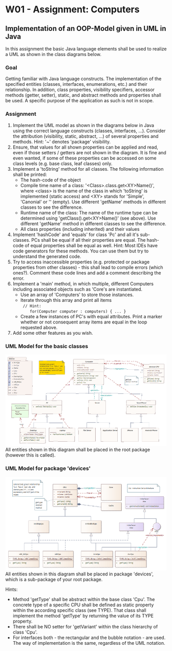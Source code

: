 W01 - Assignment: Computers
===========================
Implementation of an OOP-Model given in UML in Java
---------------------------------------------------

In this assignment the basic Java language elements shall be used to realize a UML as shown in the class diagrams below.

### Goal
Getting familiar with Java language constructs.
The implementation of the specified entities (classes, interfaces, enumerations, etc.) and their relationship.
In addition, class properties, visibility specifiers, accessor methods (getter, setter), static, and abstract methods and properties shall be used.
A specific purpose of the application as such is not in scope.

### Assignment
1. Implement the UML model as shown in the diagrams below in Java using the correct language constructs (classes, interfaces, ...).
Consider the attribution (visibility, static, abstract, ...) of several properties and methods.
Hint: '~' denotes 'package' visibility.
1. Ensure, that values for all shown properties can be applied and read, even if those setters / getters are not shown in the diagram. It is fine and even wanted, if some of these properties can be accessed on some class levels (e.g. base class, leaf classes) only.
1. Implement a 'toString' method for all classes. The following information shall be printed:
    + The hash-code of the object
    + Compile time name of a class: '&lt;Class>.class.get&lt;XY>Name()', where &lt;class> is the name of the class in which 'toString' is implemented (static access) and &lt;XY> stands for 'Simple', 'Canonial' or '' (empty). Use different 'getName' methods in different classes to see the difference.
    + Runtime name of the class: The name of the runtime type can be determined using 'getClass().get&lt;XY>Name()' (see above). Use different 'getName' method in different classes to see the difference.
    + All class properties (including inherited) and their values
1. Implement 'hashCode' and 'equals' for class 'Pc' and all it's sub-classes. PCs shall be equal if all their properties are equal. The hash-code of equal properties shall be equal as well.
Hint: Most IDEs have code generators for these methods. You can use them but try to understand the generated code.
1. Try to access inaccessible properties (e.g. protected or package properties from other classes) - this shall lead to compile errors (which ones?). Comment these code lines and add a comment describing the error.
1. Implement a 'main' method, in which multiple, different Computers including associated objects such as 'Core's are instantiated.
    + Use an array of 'Computers' to store those instances.
    + Iterate through this array and print all items  
        ` // Hint:`   
        `    for(Computer computer : computers) { ... }`
    + Create a few instances of PC's with equal attributes. Print a marker whether or not consequent array items are equal in the loop requested above.
1. Add some other features as you wish.

### UML Model for the basic classes
![Basic Classes!](./OOP-Example_ComputationDeviceMgmt.png)  
All entities shown in this diagram shall be placed in the root package (however this is called).

### UML Model for package 'devices'
![Devices Classes!](./OOP-Example_ComputationDeviceMgmt__devices.png)  
All entities shown in this diagram shall be placed in package 'devices', which is a sub-package of your root package.

Hints:
- Method 'getType' shall be abstract within the base class 'Cpu'. The concrete type of a specific CPU shall be defined as static property within the according specific class (see TYPE). That class shall implement the method 'getType' by returning the value of its TYPE property.
- There shall be NO setter for 'getVariant' within the class hierarchy of class 'Cpu'.
- For interfaces both - the rectangular and the bubble notation - are used. The way of implementation is the same, regardless of the UML notation.